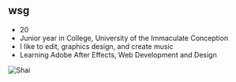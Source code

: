 ## wsg

* 20
* Junior year in College, University of the Immaculate Conception
* I like to edit, graphics design, and create music
* Learning Adobe After Effects, Web Development and Design

![Shai](https://media1.tenor.com/m/nOl96p3ylUMAAAAC/shai-chet-shai-mvp.gif)
